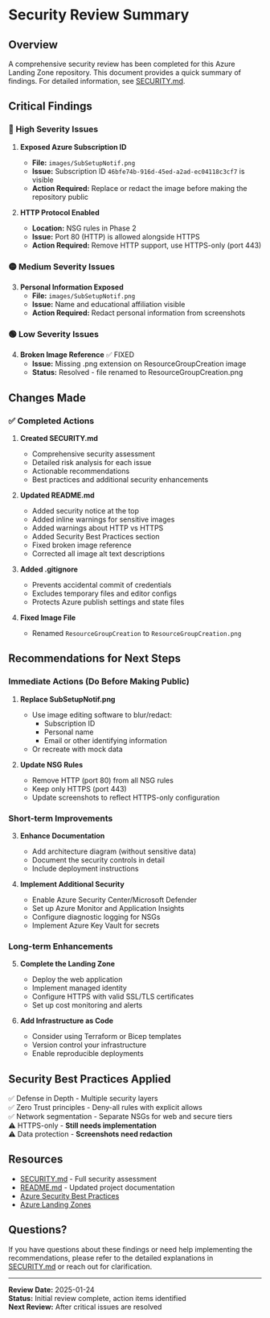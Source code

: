 # Security Review Summary

## Overview
A comprehensive security review has been completed for this Azure Landing Zone repository. This document provides a quick summary of findings. For detailed information, see [SECURITY.md](SECURITY.md).

## Critical Findings

### 🔴 High Severity Issues

1. **Exposed Azure Subscription ID**
   - **File:** `images/SubSetupNotif.png`
   - **Issue:** Subscription ID `46bfe74b-916d-45ed-a2ad-ec04118c3cf7` is visible
   - **Action Required:** Replace or redact the image before making the repository public

2. **HTTP Protocol Enabled**
   - **Location:** NSG rules in Phase 2
   - **Issue:** Port 80 (HTTP) is allowed alongside HTTPS
   - **Action Required:** Remove HTTP support, use HTTPS-only (port 443)

### 🟡 Medium Severity Issues

3. **Personal Information Exposed**
   - **File:** `images/SubSetupNotif.png`
   - **Issue:** Name and educational affiliation visible
   - **Action Required:** Redact personal information from screenshots

### 🟢 Low Severity Issues

4. **Broken Image Reference** ✅ FIXED
   - **Issue:** Missing .png extension on ResourceGroupCreation image
   - **Status:** Resolved - file renamed to ResourceGroupCreation.png

## Changes Made

### ✅ Completed Actions

1. **Created SECURITY.md**
   - Comprehensive security assessment
   - Detailed risk analysis for each issue
   - Actionable recommendations
   - Best practices and additional security enhancements

2. **Updated README.md**
   - Added security notice at the top
   - Added inline warnings for sensitive images
   - Added warnings about HTTP vs HTTPS
   - Added Security Best Practices section
   - Fixed broken image reference
   - Corrected all image alt text descriptions

3. **Added .gitignore**
   - Prevents accidental commit of credentials
   - Excludes temporary files and editor configs
   - Protects Azure publish settings and state files

4. **Fixed Image File**
   - Renamed `ResourceGroupCreation` to `ResourceGroupCreation.png`

## Recommendations for Next Steps

### Immediate Actions (Do Before Making Public)

1. **Replace SubSetupNotif.png**
   - Use image editing software to blur/redact:
     - Subscription ID
     - Personal name
     - Email or other identifying information
   - Or recreate with mock data

2. **Update NSG Rules**
   - Remove HTTP (port 80) from all NSG rules
   - Keep only HTTPS (port 443)
   - Update screenshots to reflect HTTPS-only configuration

### Short-term Improvements

3. **Enhance Documentation**
   - Add architecture diagram (without sensitive data)
   - Document the security controls in detail
   - Include deployment instructions

4. **Implement Additional Security**
   - Enable Azure Security Center/Microsoft Defender
   - Set up Azure Monitor and Application Insights
   - Configure diagnostic logging for NSGs
   - Implement Azure Key Vault for secrets

### Long-term Enhancements

5. **Complete the Landing Zone**
   - Deploy the web application
   - Implement managed identity
   - Configure HTTPS with valid SSL/TLS certificates
   - Set up cost monitoring and alerts

6. **Add Infrastructure as Code**
   - Consider using Terraform or Bicep templates
   - Version control your infrastructure
   - Enable reproducible deployments

## Security Best Practices Applied

✅ Defense in Depth - Multiple security layers  
✅ Zero Trust principles - Deny-all rules with explicit allows  
✅ Network segmentation - Separate NSGs for web and secure tiers  
⚠️ HTTPS-only - **Still needs implementation**  
⚠️ Data protection - **Screenshots need redaction**  

## Resources

- [SECURITY.md](SECURITY.md) - Full security assessment
- [README.md](README.md) - Updated project documentation
- [Azure Security Best Practices](https://docs.microsoft.com/azure/security/fundamentals/best-practices-and-patterns)
- [Azure Landing Zones](https://docs.microsoft.com/azure/cloud-adoption-framework/ready/landing-zone/)

## Questions?

If you have questions about these findings or need help implementing the recommendations, please refer to the detailed explanations in [SECURITY.md](SECURITY.md) or reach out for clarification.

---

**Review Date:** 2025-01-24  
**Status:** Initial review complete, action items identified  
**Next Review:** After critical issues are resolved
